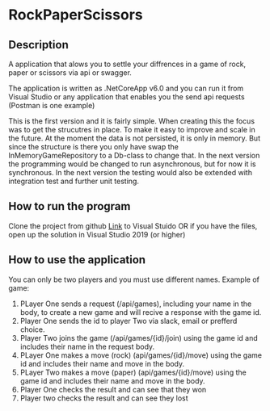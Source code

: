 # RockPaperScissors

## Description
A application that alows you to settle your diffrences in a game of rock, paper or scissors via api or swagger.

The application is written as .NetCoreApp v6.0 and you can run it from Visual Studio or any application that enables you the send api requests (Postman is one example)

This is the first version and it is fairly simple. When creating this the focus was to get the strucutres in place. To make it easy to improve and scale in the future.
At the moment the data is not persisted, it is only in memory. But since the structure is there you only have swap the InMemoryGameRepository to a Db-class to change that.
In the next version the programming would be changed to run asynchronous, but for now it is synchronous.
In the next version the testing would also be extended with integration test and further unit testing.

## How to run the program
Clone the project from github [Link](https://github.com/Alelakim/RockPaperScissors) to Visual Stuido OR if you have the files, open up the solution in Visual Studio 2019 (or higher)

## How to use the application
You can only be two players and you must use different names. Example of game:

1. PLayer One sends a request (/api/games), including your name in the body, to create a new game and will recive a response with the game id.
2. Player One sends the id to player Two via slack, email or prefferd choice.
3. Player Two joins the game (/api/games/{id}/join) using the game id and includes their name in the request body.
4. PLayer One makes a move (rock) (api/games/{id}/move) using the game id and includes their name and move in the body.
5. PLayer Two makes a move (paper) (api/games/{id}/move) using the game id and includes their name and move in the body.
6. Player One checks the result and can see that they won
7. Player two checks the result and can see they lost


